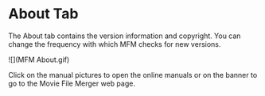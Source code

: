 # About Tab

The About tab contains the version information and copyright. You can change the frequency with which MFM checks for new versions. 

![](MFM About.gif)

Click on the manual pictures to open the online manuals or on the banner to go to the Movie File Merger web page.